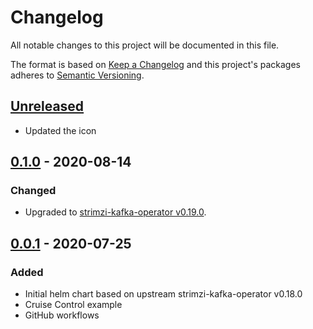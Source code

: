 # Changelog

All notable changes to this project will be documented in this file.

The format is based on [Keep a Changelog](http://keepachangelog.com/en/1.0.0/)
and this project's packages adheres to [Semantic Versioning](http://semver.org/spec/v2.0.0.html).

## [Unreleased]

- Updated the icon

## [0.1.0] - 2020-08-14

### Changed

- Upgraded to [strimzi-kafka-operator v0.19.0](https://github.com/strimzi/strimzi-kafka-operator/releases/tag/0.19.0).

## [0.0.1] - 2020-07-25

### Added

- Initial helm chart based on upstream strimzi-kafka-operator v0.18.0
- Cruise Control example
- GitHub workflows

[Unreleased]: https://github.com/giantswarm/strimzi-kafka-operator-app/compare/v0.1.0...HEAD
[0.1.0]: https://github.com/giantswarm/strimzi-kafka-operator-app/compare/v0.0.1...v0.1.0
[0.0.1]: https://github.com/giantswarm/strimzi-kafka-operator-app/releases/tag/v0.0.1
